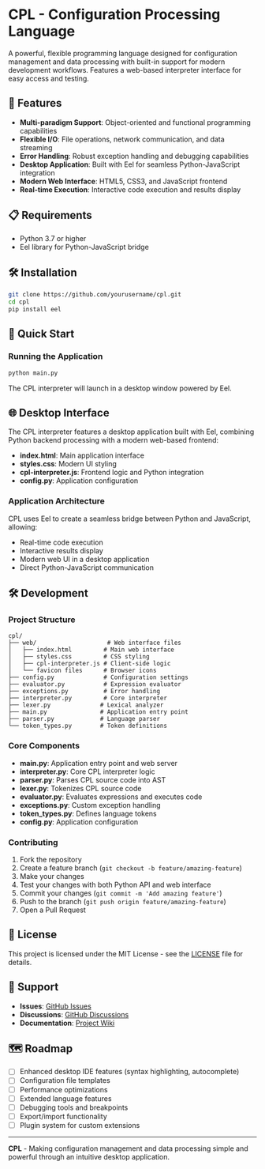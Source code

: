 # CPL - Configuration Processing Language

A powerful, flexible programming language designed for configuration management and data processing with built-in support for modern development workflows. Features a web-based interpreter interface for easy access and testing.

## 🚀 Features

- **Multi-paradigm Support**: Object-oriented and functional programming capabilities
- **Flexible I/O**: File operations, network communication, and data streaming
- **Error Handling**: Robust exception handling and debugging capabilities
- **Desktop Application**: Built with Eel for seamless Python-JavaScript integration
- **Modern Web Interface**: HTML5, CSS3, and JavaScript frontend
- **Real-time Execution**: Interactive code execution and results display

## 📋 Requirements

- Python 3.7 or higher
- Eel library for Python-JavaScript bridge

## 🛠️ Installation

```bash
git clone https://github.com/yourusername/cpl.git
cd cpl
pip install eel
```

## 🏃 Quick Start

### Running the Application
```bash
python main.py
```
The CPL interpreter will launch in a desktop window powered by Eel.

## 🌐 Desktop Interface

The CPL interpreter features a desktop application built with Eel, combining Python backend processing with a modern web-based frontend:

- **index.html**: Main application interface
- **styles.css**: Modern UI styling
- **cpl-interpreter.js**: Frontend logic and Python integration
- **config.py**: Application configuration

### Application Architecture
CPL uses Eel to create a seamless bridge between Python and JavaScript, allowing:
- Real-time code execution
- Interactive results display
- Modern web UI in a desktop application
- Direct Python-JavaScript communication

## 🛠️ Development

### Project Structure
```
cpl/
├── web/                    # Web interface files
│   ├── index.html         # Main web interface  
│   ├── styles.css         # CSS styling
│   ├── cpl-interpreter.js # Client-side logic
│   └── favicon files      # Browser icons
├── config.py              # Configuration settings
├── evaluator.py           # Expression evaluator
├── exceptions.py          # Error handling
├── interpreter.py         # Core interpreter
├── lexer.py              # Lexical analyzer
├── main.py               # Application entry point
├── parser.py             # Language parser
└── token_types.py        # Token definitions
```

### Core Components

- **main.py**: Application entry point and web server
- **interpreter.py**: Core CPL interpreter logic
- **parser.py**: Parses CPL source code into AST
- **lexer.py**: Tokenizes CPL source code
- **evaluator.py**: Evaluates expressions and executes code
- **exceptions.py**: Custom exception handling
- **token_types.py**: Defines language tokens
- **config.py**: Application configuration

### Contributing

1. Fork the repository
2. Create a feature branch (`git checkout -b feature/amazing-feature`)
3. Make your changes
4. Test your changes with both Python API and web interface
5. Commit your changes (`git commit -m 'Add amazing feature'`)
6. Push to the branch (`git push origin feature/amazing-feature`)
7. Open a Pull Request

## 📄 License

This project is licensed under the MIT License - see the [LICENSE](LICENSE) file for details.

## 🤝 Support

- **Issues**: [GitHub Issues](https://github.com/yourusername/cpl/issues)
- **Discussions**: [GitHub Discussions](https://github.com/yourusername/cpl/discussions)
- **Documentation**: [Project Wiki](https://github.com/yourusername/cpl/wiki)

## 🗺️ Roadmap

- [ ] Enhanced desktop IDE features (syntax highlighting, autocomplete)
- [ ] Configuration file templates
- [ ] Performance optimizations
- [ ] Extended language features
- [ ] Debugging tools and breakpoints
- [ ] Export/import functionality
- [ ] Plugin system for custom extensions

---

**CPL** - Making configuration management and data processing simple and powerful through an intuitive desktop application.
